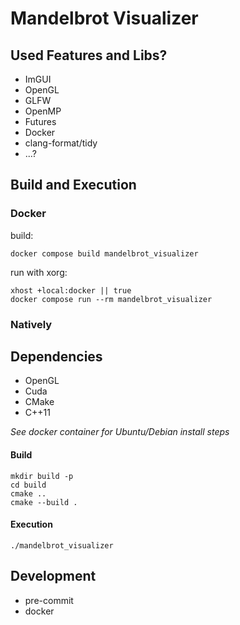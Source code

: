 # Mandelbrot Visualizer

## Used Features and Libs?

- ImGUI
- OpenGL
- GLFW
- OpenMP
- Futures
- Docker
- clang-format/tidy
- ...?

## Build and Execution

### Docker

build:

```
docker compose build mandelbrot_visualizer
```

run with xorg:

```
xhost +local:docker || true
docker compose run --rm mandelbrot_visualizer
```

### Natively

## Dependencies

- OpenGL
- Cuda
- CMake
- C++11

_See docker container for Ubuntu/Debian install steps_

#### Build

```
mkdir build -p
cd build
cmake ..
cmake --build .
```

#### Execution

```
./mandelbrot_visualizer
```

## Development

- pre-commit
- docker

